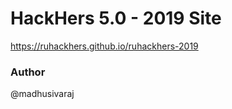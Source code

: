 # HackHers 5.0 - 2019 Site

https://ruhackhers.github.io/ruhackhers-2019

### Author

@madhusivaraj
